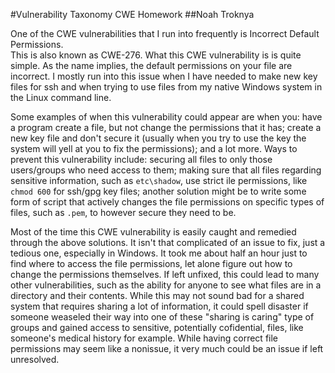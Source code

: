 #Vulnerability Taxonomy CWE Homework
##Noah Troknya

One of the CWE vulnerabilities that I run into frequently is Incorrect Default Permissions.  
This is also known as CWE-276.  What this CWE vulnerability is is quite simple.  As the name 
implies, the default permissions on your file are incorrect.  I mostly run into this issue 
when I have needed to make new key files for ssh and when trying to use files from my native 
Windows system in the Linux command line.


Some examples of when this vulnerability could appear are when you: have a program create a 
file, but not change the permissions that it has; create a new key file and don't 
secure it (usually when you try to use the key the system  will yell at you to fix the 
permissions); and a lot more.  Ways to prevent this vulnerability include: securing all files 
to only those users/groups who need access to them; making sure that all files regarding 
sensitive information, such as `etc\shadow`, use strict ile permissions, like `chmod 600` for 
ssh/gpg key files; another solution might be to write some form of script that actively 
changes the file permissions on specific types of files, such as `.pem`, to however secure 
they need to be.


Most of the time this CWE vulnerability is easily caught and remedied through the above 
solutions.  It isn't that complicated of an issue to fix, just a tedious one, especially in 
Windows.  It took me about half an hour just to find where to access the file permissions, 
let alone figure out how to change the permissions themselves.  If left unfixed, this could 
lead to many other vulnerabilities, such as the ability for anyone to see what files are in a 
directory and their contents.  While this may not sound bad for a shared system that requires 
sharing a lot of information, it could spell disaster if someone weaseled their way into one 
of these "sharing is caring" type of groups and gained access to sensitive, potentially 
cofidential, files, like someone's medical history for example.  While having correct file permissions may seem like a nonissue, it very much could be an issue if left unresolved.